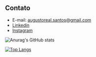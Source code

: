 ## Contato

* E-mail: <augustoreal.santos@gmail.com>
* [Linkedin](https://www.linkedin.com/in/jos%C3%A9-augusto-7bb06524b/)
* [Instagram](https://www.instagram.com/gustob_/)


![Anurag's GitHub stats](https://github-readme-stats.vercel.app/api?username=josaugusto&show_icons=true&theme=cobalt)

[![Top Langs](https://github-readme-stats.vercel.app/api/top-langs/?username=josaugusto&layout=compact)](https://github.com/anuraghazra/github-readme-stats)
